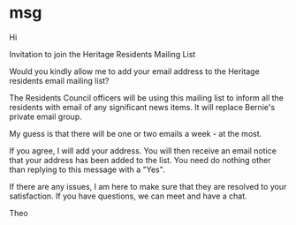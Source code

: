 # msg

Hi 

Invitation to join the Heritage Residents Mailing List

Would you kindly allow me to add your email address to the Heritage residents email mailing list?

The Residents Council officers will be using this mailing list to inform all the residents with email of any significant news items. It will replace Bernie's private email group.

My guess is that there will be one or two emails a week - at the most.

If you agree, I will add your address. You will then receive an email notice that your address has been added to the list. You need do nothing other than replying to this message with a "Yes".

If there are any issues, I am here to make sure that they are resolved to your satisfaction. If you have questions, we can meet and have a chat.

Theo


